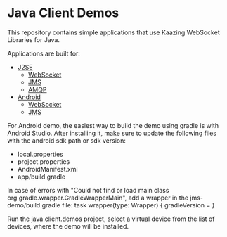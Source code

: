 # Java Client Demos

This repository contains simple applications that use Kaazing WebSocket Libraries for Java.

Applications are built for:
- [J2SE](j2se)
  - [WebSocket](j2se/java-ws-demo)
  - [JMS](j2se/java-jms-demo)
  - [AMQP](j2se/java-amqp-demo)
- [Android](android)
  - [WebSocket](android/ws)
  - [JMS](android/jms)

For Android demo, the easiest way to build the demo using gradle is with Android Studio. After installing it, make sure to update the following files with the android sdk path or sdk version:
- local.properties
- project.properties
- AndroidManifest.xml
- app/build.gradle

In case of errors with "Could not find or load main class org.gradle.wrapper.GradleWrapperMain", add a wrapper in the jms-demo/build.gradle file:
task wrapper(type: Wrapper) {
gradleVersion = <gradle-version-installed>
}

Run the java.client.demos project, select a virtual device from the list of devices, where the demo will be installed.
